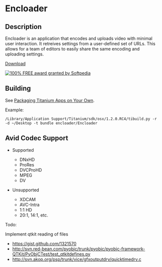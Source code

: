 # Encloader

## Description

Encloader is an application that encodes and uploads video with minimal user
interaction.  It retreives settings from a user-defined set of URLs.  This 
allows for a team of editors to easily share the same encoding and uploading
settings.

[Download](https://github.com/reidransom/encloader/downloads)

<a href="http://mac.softpedia.com/get/Video/Encloader.shtml"><img src="http://mac.softpedia.com/base_img/softpedia_free_award_f.gif" alt="100% FREE award granted by Softpedia" /></a>

## Building

See [Packaging Titanium Apps on Your Own](http://developer.appcelerator.com/doc/desktop/packaging).

Example:
  
    /Library/Application Support/Titanium/sdk/osx/1.2.0.RC4/tibuild.py -r -d ~/Desktop -t bundle encloader/Encloader

## Avid Codec Support

* Supported
  * DNxHD
  * ProRes
  * DVCProHD
  * MPEG
  * DV

* Unsupported
  * XDCAM
  * AVC-Intra
  * 1:1 HD
  * 20:1, 14:1, etc.

Todo:

Implement qtkit reading of files

* <https://gist.github.com/1321570>
* <http://svn.red-bean.com/pyobjc/trunk/pyobjc/pyobjc-framework-QTKit/PyObjCTest/test_qtkitdefines.py>
* <http://svn.akop.org/psp/trunk/vice/gfxoutputdrv/quicktimedrv.c>
